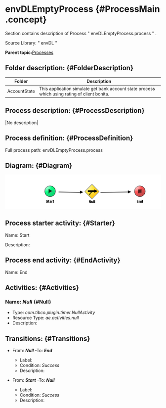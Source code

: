 # envDLEmptyProcess {#ProcessMain .concept}

Section contains description of Process " envDLEmptyProcess.process " .

Source Library: " envDL "

**Parent topic:**[Processes](../../../../../modules/demo_Enterprise/dita/projects/AccountState/common/process.md)

## Folder description: {#FolderDescription}

|Folder|Description|
|------|-----------|
|AccountState|This application simulate get bank account state process which using rating of client bonita.|

## Process description: {#ProcessDescription}

|No description|

## Process definition: {#ProcessDefinition}

Full process path: envDLEmptyProcess.process

## Diagram: {#Diagram}

![](envDLEmptyProcess.process.png)

## Process starter activity: {#Starter}

Name: Start

Description:

## Process end activity: {#EndActivity}

Name: End

## Activities: {#Activities}

### Name: ***Null*** {#Null}

-   Type: *com.tibco.plugin.timer.NullActivity*
-   Resource Type: *ae.activities.null*
-   Description:

## Transitions: {#Transitions}

-   From: ***Null*** -To: ***End***
    -   Label:
    -   Condition: *Success*
    -   Description:

-   From: ***Start*** -To: ***Null***
    -   Label:
    -   Condition: *Success*
    -   Description:

